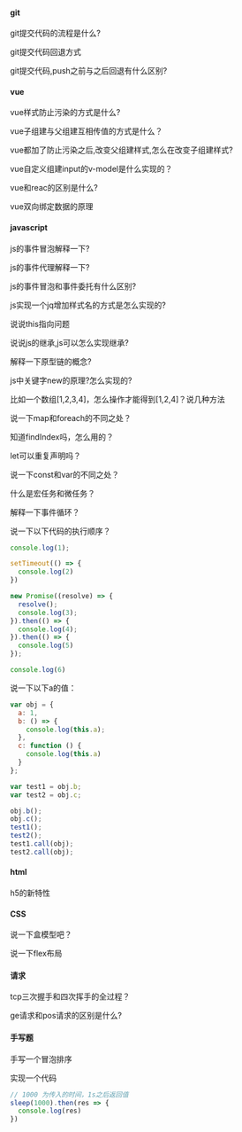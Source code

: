 #### git
git提交代码的流程是什么?

git提交代码回退方式

git提交代码,push之前与之后回退有什么区别?

#### vue
vue样式防止污染的方式是什么?

vue子组建与父组建互相传值的方式是什么？

vue都加了防止污染之后,改变父组建样式,怎么在改变子组建样式?

vue自定义组建input的v-model是什么实现的？

vue和reac的区别是什么?

vue双向绑定数据的原理

#### javascript
js的事件冒泡解释一下?

js的事件代理解释一下?

js的事件冒泡和事件委托有什么区别?

js实现一个jq增加样式名的方式是怎么实现的?

说说this指向问题

说说js的继承,js可以怎么实现继承?

解释一下原型链的概念?

js中关键字new的原理?怎么实现的?

比如一个数组[1,2,3,4]，怎么操作才能得到[1,2,4]？说几种方法

说一下map和foreach的不同之处？

知道findIndex吗，怎么用的？

let可以重复声明吗？

说一下const和var的不同之处？

什么是宏任务和微任务？

解释一下事件循环？

说一下以下代码的执行顺序？

```javascript
console.log(1);

setTimeout(() => {
  console.log(2)
})

new Promise((resolve) => {
  resolve();
  console.log(3);
}).then(() => {
  console.log(4);
}).then(() => {
  console.log(5)
});

console.log(6)
```

说一下以下a的值：

```js
var obj = {
  a: 1,
  b: () => {
    console.log(this.a);
  },
  c: function () {
    console.log(this.a)
  }
};

var test1 = obj.b;
var test2 = obj.c;

obj.b();
obj.c();
test1();
test2();
test1.call(obj);
test2.call(obj);
```

#### html

h5的新特性

#### CSS

说一下盒模型吧？

说一下flex布局



#### 请求

tcp三次握手和四次挥手的全过程？

ge请求和pos请求的区别是什么?



#### 手写题

手写一个冒泡排序

实现一个代码

```js
// 1000 为传入的时间，1s之后返回值
sleep(1000).then(res => {
  console.log(res)
})
```

